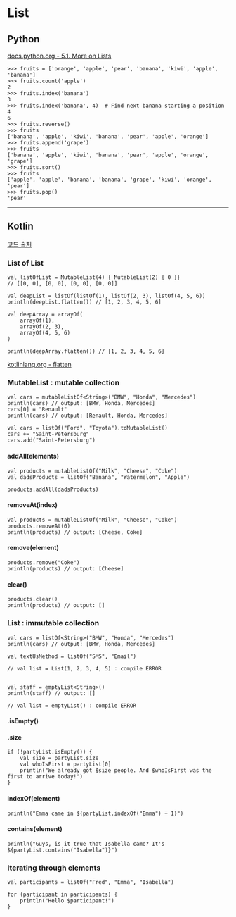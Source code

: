 # List

## Python 

[docs.python.org - 5.1. More on Lists](https://docs.python.org/3/tutorial/datastructures.html)

```
>>> fruits = ['orange', 'apple', 'pear', 'banana', 'kiwi', 'apple', 'banana']
>>> fruits.count('apple')
2
>>> fruits.index('banana')
3
>>> fruits.index('banana', 4)  # Find next banana starting a position 4
6
>>> fruits.reverse()
>>> fruits
['banana', 'apple', 'kiwi', 'banana', 'pear', 'apple', 'orange']
>>> fruits.append('grape')
>>> fruits
['banana', 'apple', 'kiwi', 'banana', 'pear', 'apple', 'orange', 'grape']
>>> fruits.sort()
>>> fruits
['apple', 'apple', 'banana', 'banana', 'grape', 'kiwi', 'orange', 'pear']
>>> fruits.pop()
'pear'
```

---


## Kotlin
[코드 출처](https://hyperskill.org/tracks/18)

### List of List
```
val listOfList = MutableList(4) { MutableList(2) { 0 }}
// [[0, 0], [0, 0], [0, 0], [0, 0]]
```


```
val deepList = listOf(listOf(1), listOf(2, 3), listOf(4, 5, 6))
println(deepList.flatten()) // [1, 2, 3, 4, 5, 6]

val deepArray = arrayOf(
    arrayOf(1),
    arrayOf(2, 3),
    arrayOf(4, 5, 6)
)

println(deepArray.flatten()) // [1, 2, 3, 4, 5, 6]
```
[kotlinlang.org - flatten](https://kotlinlang.org/api/latest/jvm/stdlib/kotlin.collections/flatten.html)


### MutableList : mutable collection
```
val cars = mutableListOf<String>("BMW", "Honda", "Mercedes")
println(cars) // output: [BMW, Honda, Mercedes]
cars[0] = "Renault"
println(cars) // output: [Renault, Honda, Mercedes]

val cars = listOf("Ford", "Toyota").toMutableList()
cars += "Saint-Petersburg" 
cars.add("Saint-Petersburg")
```

#### addAll(elements)
```
val products = mutableListOf("Milk", "Cheese", "Coke")
val dadsProducts = listOf("Banana", "Watermelon", "Apple")

products.addAll(dadsProducts)
```
#### removeAt(index)
```
val products = mutableListOf("Milk", "Cheese", "Coke")
products.removeAt(0)
println(products) // output: [Cheese, Coke]
```

#### remove(element)
```
products.remove("Coke")
println(products) // output: [Cheese]
```
#### clear()
```
products.clear()
println(products) // output: []
```

### List : immutable collection
```
val cars = listOf<String>("BMW", "Honda", "Mercedes")
println(cars) // output: [BMW, Honda, Mercedes]

val textUsMethod = listOf("SMS", "Email")

// val list = List(1, 2, 3, 4, 5) : compile ERROR


val staff = emptyList<String>()
println(staff) // output: []

// val list = emptyList() : compile ERROR
```

#### .isEmpty()
#### .size
```
if (!partyList.isEmpty()) {
    val size = partyList.size
    val whoIsFirst = partyList[0]
    println("We already got $size people. And $whoIsFirst was the first to arrive today!")
}
```

#### indexOf(element)
```
println("Emma came in ${partyList.indexOf("Emma") + 1}")
```

#### contains(element)
```
println("Guys, is it true that Isabella came? It's ${partyList.contains("Isabella")}")
```

### Iterating through elements
```
val participants = listOf("Fred", "Emma", "Isabella")

for (participant in participants) {
    println("Hello $participant!")
}
```


